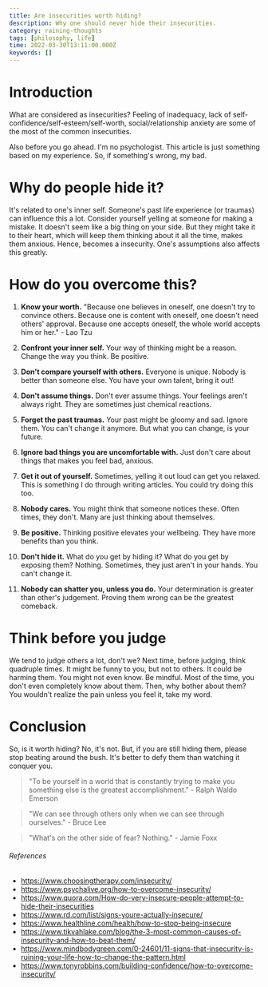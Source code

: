```yaml
---
title: Are insecurities worth hiding?
description: Why one should never hide their insecurities.
category: raining-thoughts
tags: [philosophy, life]
time: 2022-03-30T13:11:00.000Z
keywords: []
---
```


# Introduction

What are considered as insecurities? Feeling of inadequacy, lack of self-confidence/self-esteem/self-worth, social/relationship anxiety are some of the most of the common insecurities.

Also before you go ahead. I'm no psychologist. This article is just something based on my experience. So, if something's wrong, my bad.

# Why do people hide it?

It's related to one's inner self. Someone's past life experience (or traumas) can influence this a lot. Consider yourself yelling at someone for making a mistake. It doesn't seem like a big thing on your side. But they might take it to their heart, which will keep them thinking about it all the time, makes them anxious. Hence, becomes a insecurity. One's assumptions also affects this greatly.

# How do you overcome this?

1.  **Know your worth.** "Because one believes in oneself, one doesn't try to convince others. Because one is content with oneself, one doesn't need others' approval. Because one accepts oneself, the whole world accepts him or her." - Lao Tzu

2.  **Confront your inner self.** Your way of thinking might be a reason. Change the way you think. Be positive.

3.  **Don't compare yourself with others.** Everyone is unique. Nobody is better than someone else. You have your own talent, bring it out!

4.  **Don't assume things.** Don't ever assume things. Your feelings aren't always right. They are sometimes just chemical reactions.

5.  **Forget the past traumas.** Your past might be gloomy and sad. Ignore them. You can't change it anymore. But what you can change, is your future.

6.  **Ignore bad things you are uncomfortable with.** Just don't care about things that makes you feel bad, anxious.

7.  **Get it out of yourself.** Sometimes, yelling it out loud can get you relaxed. This is something I do through writing articles. You could try doing this too.

8.  **Nobody cares.** You might think that someone notices these. Often times, they don't. Many are just thinking about themselves.

9.  **Be positive.** Thinking positive elevates your wellbeing. They have more benefits than you think.

10. **Don't hide it.** What do you get by hiding it? What do you get by exposing them? Nothing. Sometimes, they just aren't in your hands. You can't change it.

11. **Nobody can shatter you, unless you do.** Your determination is greater than other's judgement. Proving them wrong can be the greatest comeback.

# Think before you judge

We tend to judge others a lot, don't we? Next time, before judging, think quadruple times. It might be funny to you, but not to others. It could be harming them. You might not even know. Be mindful. Most of the time, you don't even completely know about them. Then, why bother about them? You wouldn't realize the pain unless you feel it, take my word.

# Conclusion

So, is it worth hiding? No, it's not. But, if you are still hiding them, please stop beating around the bush. It's better to defy them than watching it conquer you.

> "To be yourself in a world that is constantly trying to make you something else is the greatest accomplishment." - Ralph Waldo Emerson

> "We can see through others only when we can see through ourselves." - Bruce Lee

> "What's on the other side of fear? Nothing." - Jamie Foxx

###### References

- https://www.choosingtherapy.com/insecurity/
- https://www.psychalive.org/how-to-overcome-insecurity/
- https://www.quora.com/How-do-very-insecure-people-attempt-to-hide-their-insecurities
- https://www.rd.com/list/signs-youre-actually-insecure/
- https://www.healthline.com/health/how-to-stop-being-insecure
- https://www.tikvahlake.com/blog/the-3-most-common-causes-of-insecurity-and-how-to-beat-them/
- https://www.mindbodygreen.com/0-24601/11-signs-that-insecurity-is-ruining-your-life-how-to-change-the-pattern.html
- https://www.tonyrobbins.com/building-confidence/how-to-overcome-insecurity/
